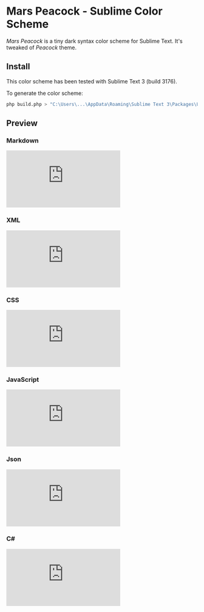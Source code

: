 # Mars Peacock - Sublime Color Scheme

_Mars Peacock_ is a tiny dark syntax color scheme for Sublime Text. It's tweaked of _Peacock_ theme.

## Install

This color scheme has been tested with Sublime Text 3 (build 3176).

To generate the color scheme:

```bash
php build.php > "C:\Users\...\AppData\Roaming\Sublime Text 3\Packages\User\Mars Peacock.sublime-color-scheme"
```

## Preview

### Markdown
![Mars Peacock Markdown syntax highlight](http://aygix.free.fr/down.php?path=github/Odepax/mars-peacock/preview-md.png)

### XML
![Mars Peacock HTML syntax highlight](http://aygix.free.fr/down.php?path=github/Odepax/mars-peacock/preview-xml.png)

### CSS
![Mars Peacock CSS syntax highlight](http://aygix.free.fr/down.php?path=github/Odepax/mars-peacock/preview-css.png)

### JavaScript
![Mars Peacock Javascript syntax highlight](http://aygix.free.fr/down.php?path=github/Odepax/mars-peacock/preview-js.png)

### Json
![Mars Peacock Json syntax highlight](http://aygix.free.fr/down.php?path=github/Odepax/mars-peacock/preview-json.png)

### C#
![Mars Peacock C# syntax highlight](http://aygix.free.fr/down.php?path=github/Odepax/mars-peacock/preview-cs.png)
